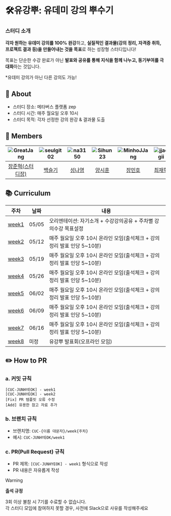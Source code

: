# 🛠️유강뿌: 유데미 강의 뿌수기
### 스터디 소개

**각자 원하는 유데미 강의를 100% 완강**하고, **실질적인 결과물(강의 정리, 자격증 취득, 프로젝트 결과 등)을 만들어내는 것을 목표**로 하는 성장형 스터디입니다!

목표는 단순한 수강 완료가 아닌 **발표와 공유를 통해 지식을 함께 나누고, 동기부여를 극대화**하는 것입니다.

*유데미 강의가 아닌 다른 강의도 가능!

## 🔭 About 
- 스터디 장소: 메타버스 플랫폼 zep
- 스터디 시간: 매주 월요일 오후 10시
- 스터디 목적: 각자 선정한 강의 완강 & 결과물 도출

## 👥 Members
| ![GreatJang](https://github.com/GreatJang.png) | ![seulgit02](https://github.com/seulgit02.png) | ![na3150](https://github.com/na3150.png) | ![Sihun23](https://github.com/Sihun23.png) | ![MinhoJJang](https://github.com/MinhoJJang.png) | ![jjaegii](https://github.com/jjaegii.png) |
|:--:|:--:|:--:|:--:|:--:|:--:|
| [장준혁(스터디장)](https://github.com/GreatJang) | [백슬기](https://github.com/seulgit02) | [성나영](https://github.com/na3150) | [양시훈](https://github.com/Sihun23) | [장민호](https://github.com/MinhoJJang) | [최재혁](https://github.com/jjaegii) |

## 📚 Curriculum
| 주차               | 날짜      | 내용                             | 
|-------------------|-----------|-------------------------------|
| [week1](./week1) | 05/05     | 오리엔테이션: 자기소개 + 수강강의공유 + 주차별 강의수강 목표설정|
| [week2](./week2) | 05/12     | 매주 월요일 오후 10시 온라인 모임(출석체크 + 강의정리 발표 인당 5~10분)|
| [week3](./week3) | 05/19     | 매주 월요일 오후 10시 온라인 모임(출석체크 + 강의정리 발표 인당 5~10분)|
| [week4](./week4) | 05/26     | 매주 월요일 오후 10시 온라인 모임(출석체크 + 강의정리 발표 인당 5~10분)|
| [week5](./week5) | 06/02     | 매주 월요일 오후 10시 온라인 모임(출석체크 + 강의정리 발표 인당 5~10분)|
| [week6](./week6) | 06/09     | 매주 월요일 오후 10시 온라인 모임(출석체크 + 강의정리 발표 인당 5~10분)|
| [week7](./week7) | 06/16     | 매주 월요일 오후 10시 온라인 모임(출석체크 + 강의정리 발표 인당 5~10분)|
| [week8](./week8) | 미정       | 유강뿌 발표회(오프라인 모임) |


## ✏️ How to PR
### a. 커밋 규칙
```
[CUC-JUNHYEOK] - week1
[CUC-JUNHYEOK] - week2
[Fix] PR 템플릿 오류 수정
[Add] 유용한 참고 자료 추가
```

### b. 브랜치 규칙
- 브랜치명: `CUC-{이름 대문자}/week{주차}` 
- 예시: `CUC-JUNHYEOK/week1`

### c. PR(Pull Request) 규칙
- PR 제목: `[CUC-JUNHYEOK] - week1` 형식으로 작성
- PR 내용은 자유롭게 작성

> [!WARNING]
> 
> **출석 규정**
> 
> 3회 이상 불참 시 7기를 수료할 수 없습니다.    
> 각 스터디 모임에 참여하지 못할 경우, 사전에 Slack으로 사유를 작성해주세요
